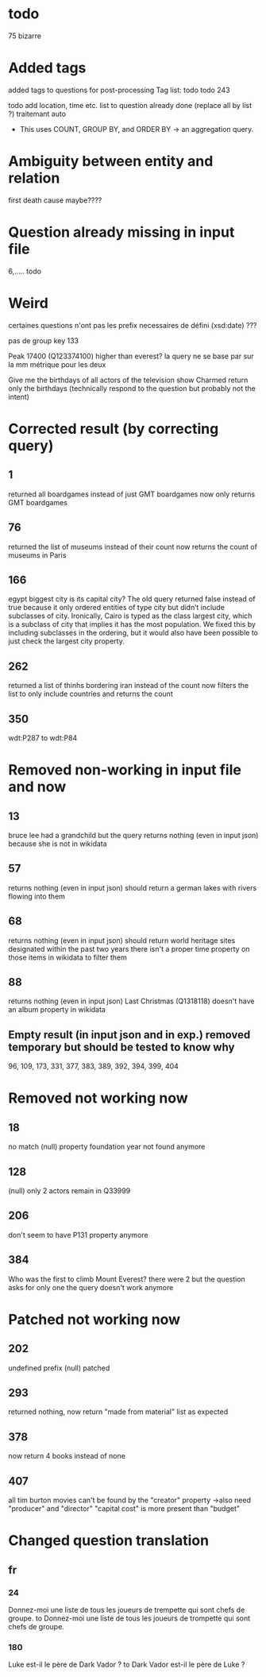 # todo


75 bizarre

# Added tags
added tags to questions for post-processing
Tag list: todo
todo 243

todo add location, time etc. list   to question already done (replace all by list ?)
traitemant auto
- This uses COUNT, GROUP BY, and ORDER BY → an aggregation query.


# Ambiguity between entity and relation
first death cause maybe????

# Question already missing in input file
6,.....
todo

# Weird

certaines questions n'ont pas les prefix necessaires de défini (xsd:date)
???

pas de group key
133


Peak 17400 (Q123374100) higher than everest?
la query ne se base par sur la mm métrique pour les deux

Give me the birthdays of all actors of the television show Charmed
return only the birthdays (technically respond to the question but probably not the intent)


# Corrected result (by correcting query)

## 1
returned all boardgames instead of just GMT boardgames
now only returns GMT boardgames

## 76
returned the list of museums instead of their count
now returns the count of museums in Paris

## 166
egypt biggest city is its capital city?
The old query returned false instead of true because it only ordered entities of type city but didn’t include subclasses of city.
Ironically, Cairo is typed as the class largest city, which is a subclass of city that implies it has the most population.
We fixed this by including subclasses in the ordering, but it would also have been possible to just check the largest city property.

## 262
returned a list of thinhs bordering iran instead of the count
now filters the list to only include countries and returns the count

## 350 
wdt:P287 to wdt:P84

# Removed non-working in input file and now

## 13
bruce lee had a grandchild but the query returns nothing (even in input json) because she is not in wikidata

## 57
returns nothing (even in input json) 
should return a german lakes with rivers flowing into them

## 68
returns nothing (even in input json)
should return world heritage sites designated within the past two years
there isn't a proper time property on those items in wikidata to filter them

## 88
returns nothing (even in input json)
Last Christmas (Q1318118) doesn't have an album property in wikidata

## Empty result (in input json and in exp.) removed temporary but should be tested to know why
96, 109, 173, 331, 377, 383, 389, 392, 394, 399, 404

# Removed not working now

## 18
no match (null)
property foundation year not found anymore

## 128 
(null)
only 2 actors remain in Q33999

## 206
don't seem to have P131 property anymore

## 384
Who was the first to climb Mount Everest?
there were 2 but the question asks for only one
the query doesn't work anymore

# Patched not working now
## 202
undefined prefix (null)
patched

## 293
returned nothing, now return "made from material" list as expected

## 378
now return 4 books instead of none

## 407
all tim burton movies can't be found by the "creator" property
->also need "producer" and "director"
"capital cost" is more present than "budget"

# Changed question translation

## fr
### 24
Donnez-moi une liste de tous les joueurs de trempette qui sont chefs de groupe.
to
Donnez-moi une liste de tous les joueurs de trompette qui sont chefs de groupe.

### 180
Luke est-il le père de Dark Vador ?
to
Dark Vador est-il le père de Luke ?
